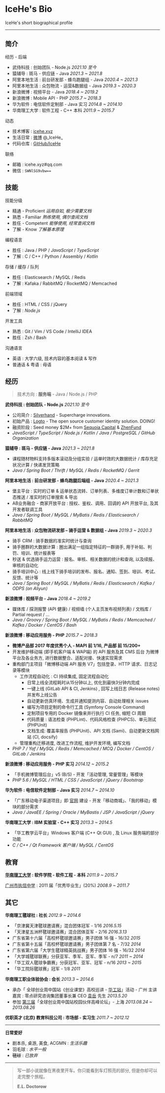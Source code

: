 # IceHe's Bio

IceHe's short biographical profile

<!-- CV - Curriculum Vitae -->

---

## 简介

经历 - 后端

-   武侍科技 : 创始团队 - Node.js
    _2021.10 至今_
-   猿辅导 : 斑马 - 供应链 - Java
    _2021.3 ~ 2021.8_
-   阿里本地生活 : 前台研发部 - 蜂鸟跑腿组 - Java
    _2020.4 ~ 2021.3_
-   阿里本地生活 : 众包物流 - 运营&数据组 - Java
    _2019.3 ~ 2020.3_
-   新浪微博 : 视频平台 - Java
    _2018.4 ~ 2019.2_
-   新浪微博 : Mobile API - PHP
    _2015.7 ~ 2018.3_
-   华为软件 : 电信软件定制部 - Java 实习
    _2014.8 ~ 2014.10_
-   华南理工大学 : 软件工程 - C++ 本科
    _2011.9 ~ 2015.7_

动态

- 技术博客 : [icehe.xyz](https://icehe.xyz)
- 生活日常 : [微博](https://weibo.com/icedes) @\_IceHe\_
- 代码仓库 : [GitHub/IceHe](https://github.com/IceHe)

联络

- 邮箱 : icehe.xyz#qq.com
    <!-- _- replace # with @_ -->
- 微信 : `SWNlSG9vbw==`
    <!-- _- Base64 Encoded_ -->

<!--

<details>
<summary>微信二维码 ( 点击展示 )</summary>

![](https://img.icehe.xyz/about_original/qrcode_01.jpg)

</details>

-->

## 技能

技能分级

-   精通 - Proficient
    _运用自如, 极少需要文档_
-   熟悉 - Familiar
    _熟练使用, 偶尔查阅文档_
-   胜任 - Competent
    _能够使用, 经常查阅文档_
-   了解 - Know
    _了解基本原理_

编程语言

- 胜任 : Java / PHP / _JavaScript_<!-- learning --> / _TypeScript_<!-- learning -->
- 了解 : C / C++ / Python / Assembly / _Kotlin_<!-- learning -->

存储 / 缓存 / 队列

- 胜任 : Elasticsearch / MySQL / Redis
- 了解 : Kafaka / RabbitMQ / RocketMQ / Memcached

前端领域

- 胜任 : HTML / CSS / jQuery
- 了解 : _Node.js_<!-- learning -->

开发工具

- 熟悉 : Git / Vim / VS Code / IntelliJ IDEA
- 胜任 : Zsh / Bash

沟通语言

- 英语 : 大学六级, 技术内容的基本阅读 & 写作
- 普通话 & 粤语 : 母语

## 经历

> 技术方向 : **服务端** - Java / Node.js / PHP

**武侍科技 : 创始团队 - Node.js**
_2021.10 至今_

- 公司简介 : [Silverhand](https://github.com/silverhand-io) - Supercharge innovations.
- 初始产品 : [Logto](https://github.com/logto-io) - The open source customer identity solution. DOING!
- 融资阶段 : Seed money $2M+ from [Sequoia Capital](https://www.sequoiacap.com/china/) & [ZhenFund](http://www.zhenfund.com/)
- _JavaScript / TypeScript / Node.js / Kotlin / Java / <!--Android /--> PostgreSQL / GitHub Organization_

<!-- - 融资阶段: Seed money $4.5M+ from [Sequoia Capital](https://www.sequoiacap.com/china/), [ZhenFund](http://www.zhenfund.com/) & [Eminence Ventures](http://www.emventures.cn/)… -->

**猿辅导 : 斑马 - 供应链 - Java**
_2021.3 ~ 2021.8_

- 课程随材物料支持多版本滚动及分组实验 / 运单时效的大数据统计 / 库存充足状况计算 / 快递发货策略
- _Java / Spring Boot / Thrift / MySQL / Redis / RocketMQ / Gerrit_

**阿里本地生活 : 前台研发部 - 蜂鸟跑腿后端组 - Java**
_2020.4 ~ 2021.3_

- 堡主平台 : 实时的订单 & 运单状态流转、订单列表、多维度订单计数和订单状态推送 / 准实时的订单搜索 & 导出
- AB业务融合 - 商家开放平台 : 授权、鉴权、调用、回调的 API 开放平台, 及其开发者联调工具
- _Java / Spring Boot / MySQL / MyBatis / Redis / Elasticsearch / RabbitMQ_

**阿里本地生活 : 众包物流研发部 – 骑手运营 & 数据组 - Java**
_2019.3 ~ 2020.3_

- 骑手 CRM : 骑手数据的准实时统计与查询
- 骑手圈群的大数据计算 : 圈出满足一组指定特征的一群骑手, 用于补贴、判罚、培训、统计报表等
- 秒送 & 优选骑手运力运营 : 报名、审核、相关数据的统计和查询, 以及续报、审核的自动化
- 骑手培训中心 : 线上线下骑手培训的发布、报名、通知、签到、培训、考试、反馈、统计等
- _Java / Spring Boot / MySQL / MyBatis / Redis / Elasticsearch / Kafka / ODPS (on Aliyun)_

**新浪微博 : 视频平台 - Java**
_2018.4 ~ 2019.2_

- 媒体库 / 探测报警 (API 健康) / 视频墙 (个人主页发布视频列表) / 文档库 / Partial request / …
- _Java / Groovy / Spring Boot / MySQL / MyBatis / Redis / Memcached / Kafka / Docker / CentOS / Bash_

**新浪微博 : 移动应用服务 - PHP**
_2015.7 ~ 2018.3_

- **微博产品部 2017 年度优秀个人 - MAPI 前 1/16, 产品部 前 15/200+**
- 开发维护移动端 (即手机客户端 & WAP端) 的 API 服务及其 CMS 后台
    为微博平台及各业务方, 进行数据整合、适配对接、快速实现需求
- 重构部门主项目「微博移动端 API 服务 V7」包括登录、HTTP 请求、日志记录等模块
    - 工作流程自动化 : CI 持续集成, 固定流程自动化
        - 日常上线全流程耗时从15分钟以上, 优化到最快3分钟内完成
        - 一键上线 (GitLab API & CI, Jenkins) , 回写上线日志 (Release notes) 并发布上线公告
        - 自动更新仿真环境、生成并通知提测内容、自动处理相关 issues
        - 编写为项目定制的命令行工具 (Symfony Console Command)
        - 定制项目专用的 Docker 镜像来并行执行 CI 任务, 缩短 CI 周期
        - 代码质量 : 语法检查 (PHPLint)、代码风格检查 (PHPCS)、单元测试 (PHPUnit)
        - 文档生成: 覆盖率报告 (PHPUnit)、API 文档 (Sami)、自动更新文档网站 (CI, docsify)
    - 管理重构迁移进度, 改进工作流程, 维护开发环境, 编写文档
- _PHP 7 / Yaf / MySQL / Redis / Memcached / MCQ / Docker / CentOS / GitLab / Jenkins_

<!-- - 2016.4 ~ 2016.8 开发与维护「微博头条」的服务端 API 及其 CMS 后台 -->

**新浪微博 : 移动应用服务 - PHP 实习**
_2014.12 ~ 2015.2_

- 「手机微博管理后台」v5 (B/S) - 开发「活动管理, 常量管理」等模块
- _PHP 5.6 / MySQL / HTML / CSS / JavaScript / jQuery / Bootstrap_

**华为软件 : 电信软件定制部 - Java 实习**
_2014.7 ~ 2014.10_

- 「广东移动电子渠道项目」即 [官网](http://www.10086.cn/gd/index_200_200.html) 建设 - 开发「移动商城」、「我的移动」模块的部分需求
- _Java / JavaEE / Spring / Oracle / MyBastis / JSP / JavaScript / jQuery_

**华南理工大学 : IBM 实验室 - C++ 实习**
_2013.3 ~ 2014.5_

- 「华工教学云平台」Windows 客户端 (C++ Qt GUI) , 及 Linux 服务端的部分功能
- _C / C++ / Qt Framework 客户端 / MySQL / CentOS_

## 教育

**[华南理工大学](https://zh.wikipedia.org/wiki/%E5%8D%8E%E5%8D%97%E7%90%86%E5%B7%A5%E5%A4%A7%E5%AD%A6) : 软件学院 - 软件工程 - 本科**
_2011.9 ~ 2015.7_

[广州市执信中学](https://zh.wikipedia.org/wiki/%E5%B9%BF%E5%B7%9E%E5%B8%82%E6%89%A7%E4%BF%A1%E4%B8%AD%E5%AD%A6) : 2011 届「优秀毕业生」(20%)
_2008.9 ~ 2011.7_

## 其它

**华南理工毽球社 : 社长**
_2012.9 ~ 2014.6_

-   「京津冀天津毽球邀请赛」混合团体冠军 - 1/16
    _2016.5.15_
-   「天津星五洲杯毽球邀请赛」混合团体亚军 - 2/16
    _2016.3.13_
-   广东省第十六届「高校杯毽球邀请赛」男子团体 16 强 - 16/32
    _2015_
-   广东省第十五届「高校杯毽球邀请赛」男子团体第 7 名 - 7/32
    _2014_
-   广东省第六届「大学生毽球精英挑战赛」男子团体 16 强 - 16/32
    _2014_
-  「大学城毽球联赛」分获亚军、季军、亚军、季军 - n/7
    _2011 ~ 2014_
-  「华工双人毽球争霸赛」分获冠军、亚军、冠军 - n/16
    _2013 ~ 2015_
-   「华工院际毽球赛」冠军 - 1/8
    _2011_

**华南理工职业体验协会 : 会长**
_2013.3 ~ 2014.6_

- 承办「 全球创业周中国站《创业课堂》高校巡讲 - [华工站](https://weibo.com/1663281413/zwGeUEcb2)」活动 - 广州
    主讲嘉宾 : 零点研究咨询集团董事长兼 CEO [袁岳](http://baike.baidu.com/view/801470.htm) 先生
    _2013.5.20_
- 参加 [第三届](https://weibo.com/1663281413/A3uryaPLL)「全球创业周中国站校园伙伴高峰论坛」- 上海
    _2013.08.24 ~ 2013.08.26_

<!-- - 参加 2013 年 第三届「梦想 Safari 素质教育论坛」 (珠海) -->
<!-- - 任期内, 协会在社团联合会的年度综合测评中积 96.7 分, 排名从第 36 跃升至第 5 (5/59) -->
<!-- - 举办「一站到底」华工版、「生存挑战营」 (在陌生城市挣返校费用) 2 届 -->
<!-- - 承办「职场好声音」讲座 2 场、承办「黑苹果职业访问大赛」华工场 -->
<!-- - 承办「过来人托业杯职场精英挑战赛」大学城分赛区初赛 -->
<!-- - 主讲「策划撰写、商务礼仪」2 场培训, 举办 会员服务活动 6 场、素质拓展 2 场 -->

<!-- **华工学生职业发展协会 : 综合事务部 - 干事** -->
<!-- _2011.9 ~ 2012.6_ -->

<!-- - 说服广州信诚人寿 HR 负责人为「超完美计划培训营」优胜者提供岗位: 经理人 2 个、实习生 10 个 -->
<!-- - 说服南方报业集团传媒研究院为「职协企观月」活动提供 40 个免费参观南方报业集团的名额 -->
<!-- - 举办 「就业服务月之公关危机」 比赛 (第一次办比赛, 规模虽小, 值得纪念) -->

**优职英才 (北京) 教育科技公司 : 市场部 - 实习生**
_2011.7 ~ 2012.12_

<!-- - 筹划执行校园推广活动, 运营微博营销号, 参与文案内容制作 -->
<!-- - 于广州各高校执行 15+ 场推广公司品牌的讲座、交流会、公开课 -->

---

**日常爱好**

- 剧本杀, 桌游, 美食, ACGMN : _生活乐趣_
- 羽毛球 : _水平一般_
- ~~毽球~~ : _已放弃_

---

> 写一部小说就像在黑夜里开车。你只能看到车灯照亮的部分, 但是你却可以走完整个旅程。
>
> **E.L. Doctorow**

<!-- ![Avatar](https://img.icehe.xyz/about/avatar_03a.jpg) -->

<!-- TODO: 学习别人简历的排版 - 参考 [Jiacheng Yang](https://assets.website-files.com/5e450cf18e9f31560e36ea38/5ff52f264ff29d79632c4852_Jiacheng_Yang_Resume_2021_1.pdf) -->
